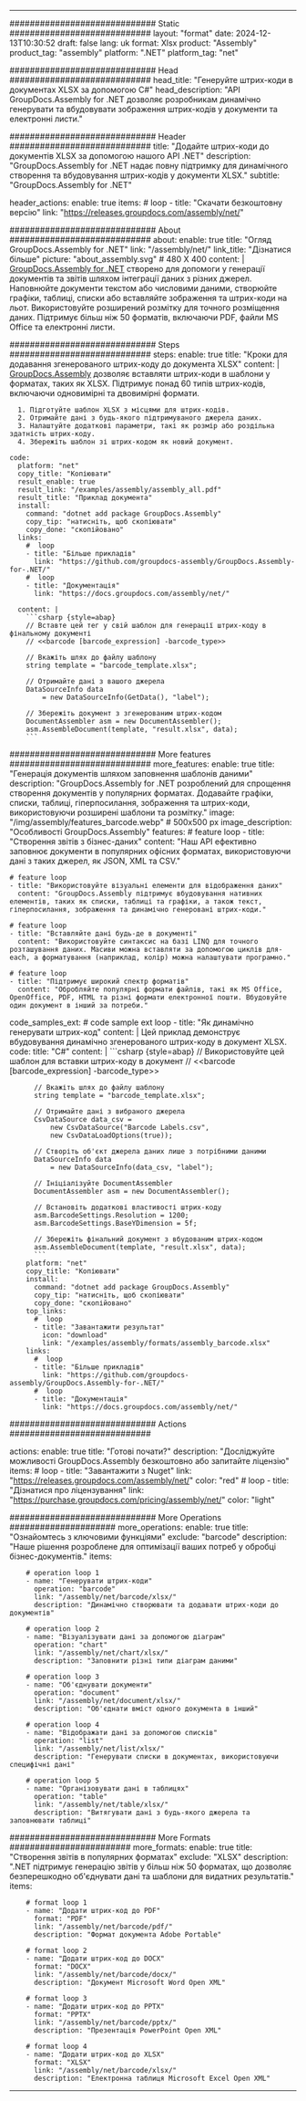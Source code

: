 



---
############################# Static ############################
layout: "format"
date:  2024-12-13T10:30:52
draft: false
lang: uk
format: Xlsx
product: "Assembly"
product_tag: "assembly"
platform: ".NET"
platform_tag: "net"

############################# Head ############################
head_title: "Генеруйте штрих-коди в документах XLSX за допомогою C#"
head_description: "API GroupDocs.Assembly for .NET дозволяє розробникам динамічно генерувати та вбудовувати зображення штрих-кодів у документи та електронні листи."

############################# Header ############################
title: "Додайте штрих-коди до документів XLSX за допомогою нашого API .NET" 
description: "GroupDocs.Assembly for .NET надає повну підтримку для динамічного створення та вбудовування штрих-кодів у документи XLSX."
subtitle: "GroupDocs.Assembly for .NET" 

header_actions:
  enable: true
  items:
    #  loop
    - title: "Скачати безкоштовну версію"
      link: "https://releases.groupdocs.com/assembly/net/"
      
############################# About ############################
about:
    enable: true
    title: "Огляд GroupDocs.Assembly for .NET"
    link: "/assembly/net/"
    link_title: "Дізнатися більше"
    picture: "about_assembly.svg" # 480 X 400
    content: |
       [GroupDocs.Assembly for .NET](/assembly/net/) створено для допомоги у генерації документів та звітів шляхом інтеграції даних з різних джерел. Наповнюйте документи текстом або числовими даними, створюйте графіки, таблиці, списки або вставляйте зображення та штрих-коди на льот. Використовуйте розширений розмітку для точного розміщення даних. Підтримує більш ніж 50 форматів, включаючи PDF, файли MS Office та електронні листи.

############################# Steps ############################
steps:
    enable: true
    title: "Кроки для додавання згенерованого штрих-коду до документа XLSX"
    content: |
      [GroupDocs.Assembly](/assembly/net/) дозволяє вставляти штрих-коди в шаблони у форматах, таких як XLSX. Підтримує понад 60 типів штрих-кодів, включаючи одновимірні та двовимірні формати.
      
      1. Підготуйте шаблон XLSX з місцями для штрих-кодів.
      2. Отримайте дані з будь-якого підтримуваного джерела даних.
      3. Налаштуйте додаткові параметри, такі як розмір або роздільна здатність штрих-коду.
      4. Збережіть шаблон зі штрих-кодом як новий документ.
   
    code:
      platform: "net"
      copy_title: "Копіювати"
      result_enable: true
      result_link: "/examples/assembly/assembly_all.pdf"
      result_title: "Приклад документа"
      install:
        command: "dotnet add package GroupDocs.Assembly"
        copy_tip: "натисніть, щоб скопіювати"
        copy_done: "скопійовано"
      links:
        #  loop
        - title: "Більше прикладів"
          link: "https://github.com/groupdocs-assembly/GroupDocs.Assembly-for-.NET/"
        #  loop
        - title: "Документація"
          link: "https://docs.groupdocs.com/assembly/net/"
          
      content: |
        ```csharp {style=abap}
        // Вставте цей тег у свій шаблон для генерації штрих-коду в фінальному документі
        // <<barcode [barcode_expression] -barcode_type>>

        // Вкажіть шлях до файлу шаблону
        string template = "barcode_template.xlsx";

        // Отримайте дані з вашого джерела
        DataSourceInfo data 
            = new DataSourceInfo(GetData(), "label");

        // Збережіть документ з згенерованим штрих-кодом
        DocumentAssembler asm = new DocumentAssembler();
        asm.AssembleDocument(template, "result.xlsx", data);
        ```            

############################# More features ############################
more_features:
  enable: true
  title: "Генерація документів шляхом заповнення шаблонів даними"
  description: "GroupDocs.Assembly for .NET розроблений для спрощення створення документів у популярних форматах. Додавайте графіки, списки, таблиці, гіперпосилання, зображення та штрих-коди, використовуючи розширені шаблони та розмітку."
  image: "/img/assembly/features_barcode.webp" # 500x500 px
  image_description: "Особливості GroupDocs.Assembly"
  features:
    # feature loop
    - title: "Створення звітів з бізнес-даних"
      content: "Наш API ефективно заповнює документи в популярних офісних форматах, використовуючи дані з таких джерел, як JSON, XML та CSV."

    # feature loop
    - title: "Використовуйте візуальні елементи для відображення даних"
      content: "GroupDocs.Assembly підтримує вбудовування нативних елементів, таких як списки, таблиці та графіки, а також текст, гіперпосилання, зображення та динамічно генеровані штрих-коди."

    # feature loop
    - title: "Вставляйте дані будь-де в документі"
      content: "Використовуйте синтаксис на базі LINQ для точного розташування даних. Масиви можна вставляти за допомогою циклів для-each, а форматування (наприклад, колір) можна налаштувати програмно."

    # feature loop
    - title: "Підтримує широкий спектр форматів"
      content: "Обробляйте популярні формати файлів, такі як MS Office, OpenOffice, PDF, HTML та різні формати електронної пошти. Вбудовуйте один документ в інший за потреби."
      
  code_samples_ext:
    # code sample ext loop
    - title: "Як динамічно генерувати штрих-код"
      content: |
        Цей приклад демонструє вбудовування динамічно згенерованого штрих-коду в документ XLSX.
      code:
        title: "C#"
        content: |
          ```csharp {style=abap}
          // Використовуйте цей шаблон для вставки штрих-коду в документ
          // <<barcode [barcode_expression] -barcode_type>>

          // Вкажіть шлях до файлу шаблону
          string template = "barcode_template.xlsx";

          // Отримайте дані з вибраного джерела
          CsvDataSource data_csv =
              new CsvDataSource("Barcode Labels.csv", 
              new CsvDataLoadOptions(true));

          // Створіть об'єкт джерела даних лише з потрібними даними
          DataSourceInfo data 
              = new DataSourceInfo(data_csv, "label");

          // Ініціалізуйте DocumentAssembler
          DocumentAssembler asm = new DocumentAssembler();

          // Встановіть додаткові властивості штрих-коду
          asm.BarcodeSettings.Resolution = 1200;
          asm.BarcodeSettings.BaseYDimension = 5f;

          // Збережіть фінальний документ з вбудованим штрих-кодом
          asm.AssembleDocument(template, "result.xlsx", data);
          ```
        platform: "net"
        copy_title: "Копіювати"
        install:
          command: "dotnet add package GroupDocs.Assembly"
          copy_tip: "натисніть, щоб скопіювати"
          copy_done: "скопійовано"
        top_links:
          #  loop
          - title: "Завантажити результат"
            icon: "download"
            link: "/examples/assembly/formats/assembly_barcode.xlsx"
        links:
          #  loop
          - title: "Більше прикладів"
            link: "https://github.com/groupdocs-assembly/GroupDocs.Assembly-for-.NET/"
          #  loop
          - title: "Документація"
            link: "https://docs.groupdocs.com/assembly/net/"
            

            


############################# Actions ############################

actions:
  enable: true
  title: "Готові почати?"
  description: "Досліджуйте можливості GroupDocs.Assembly безкоштовно або запитайте ліцензію"
  items:
    #  loop
    - title: "Завантажити з Nuget"
      link: "https://releases.groupdocs.com/assembly/net/"
      color: "red"
        #  loop
    - title: "Дізнатися про ліцензування"
      link: "https://purchase.groupdocs.com/pricing/assembly/net/"
      color: "light"


############################# More Operations #####################
more_operations:
    enable: true
    title: "Ознайомтесь з ключовими функціями"
    exclude: "barcode"
    description: "Наше рішення розроблене для оптимізації ваших потреб у обробці бізнес-документів."
    items: 
          
        # operation loop 1
        - name: "Генерувати штрих-коди"
          operation: "barcode"
          link: "/assembly/net/barcode/xlsx/"
          description: "Динамічно створювати та додавати штрих-коди до документів"

        # operation loop 2
        - name: "Візуалізувати дані за допомогою діаграм"
          operation: "chart"
          link: "/assembly/net/chart/xlsx/"
          description: "Заповнити різні типи діаграм даними"

        # operation loop 3
        - name: "Об'єднувати документи"
          operation: "document"
          link: "/assembly/net/document/xlsx/"
          description: "Об'єднати вміст одного документа в інший"

        # operation loop 4
        - name: "Відображати дані за допомогою списків"
          operation: "list"
          link: "/assembly/net/list/xlsx/"
          description: "Генерувати списки в документах, використовуючи специфічні дані"

        # operation loop 5
        - name: "Організовувати дані в таблицях"
          operation: "table"
          link: "/assembly/net/table/xlsx/"
          description: "Витягувати дані з будь-якого джерела та заповнювати таблиці"
         
          
############################# More Formats ########################
more_formats:
    enable: true
    title: "Створення звітів в популярних форматах"
    exclude: "XLSX"
    description: ".NET підтримує генерацію звітів у більш ніж 50 форматах, що дозволяє безперешкодно об'єднувати дані та шаблони для видатних результатів."
    items: 
          
        # format loop 1
        - name: "Додати штрих-код до PDF"
          format: "PDF"
          link: "/assembly/net/barcode/pdf/"
          description: "Формат документа Adobe Portable"
          
        # format loop 2
        - name: "Додати штрих-код до DOCX"
          format: "DOCX"
          link: "/assembly/net/barcode/docx/"
          description: "Документ Microsoft Word Open XML"
          
        # format loop 3
        - name: "Додати штрих-код до PPTX"
          format: "PPTX"
          link: "/assembly/net/barcode/pptx/"
          description: "Презентація PowerPoint Open XML"
          
        # format loop 4
        - name: "Додати штрих-код до XLSX"
          format: "XLSX"
          link: "/assembly/net/barcode/xlsx/"
          description: "Електронна таблиця Microsoft Excel Open XML"


          

---